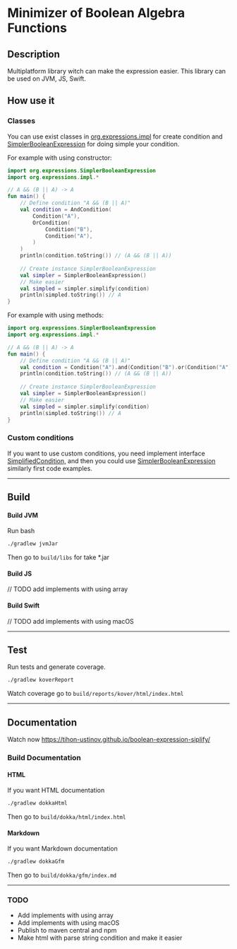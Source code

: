 # Minimizer of Boolean Algebra Functions

## Description

Multiplatform library witch can make the expression easier. This library can be used on JVM, JS, Swift.

## How use it

### Classes 

You can use exist classes in  [org.expressions.impl](src/commonMain/kotlin/org/expressions/impl) for create condition and [SimplerBooleanExpression](src/commonMain/kotlin/org/expressions/SimplerBooleanExpression.kt) for doing simple your condition.

For example with using constructor:

```kotlin
import org.expressions.SimplerBooleanExpression
import org.expressions.impl.*

// A && (B || A) -> A
fun main() {
    // Define condition "A && (B || A)"
    val condition = AndCondition(
        Condition("A"),
        OrCondition(
            Condition("B"),
            Condition("A"),
        )
    )
    println(condition.toString()) // (A && (B || A))
    
    // Create instance SimplerBooleanExpression 
    val simpler = SimplerBooleanExpression()
    // Make easier
    val simpled = simpler.simplify(condition)
    println(simpled.toString()) // A
}

```

For example with using methods: 

```kotlin
import org.expressions.SimplerBooleanExpression
import org.expressions.impl.*

// A && (B || A) -> A
fun main() {
    // Define condition "A && (B || A)"
    val condition = Condition("A").and(Condition("B").or(Condition("A")))
    println(condition.toString()) // (A && (B || A))
    
    // Create instance SimplerBooleanExpression 
    val simpler = SimplerBooleanExpression()
    // Make easier
    val simpled = simpler.simplify(condition)
    println(simpled.toString()) // A
}
```



### Custom conditions 

If you want to use custom conditions, you need implement interface [SimplifiedCondition,](src/commonMain/kotlin/org/expressions/SimplifiedCondition.kt) and then you could use [SimplerBooleanExpression](src/commonMain/kotlin/org/expressions/SimplerBooleanExpression.kt) similarly first code examples.

---

## Build

#### Build JVM

Run bash

```bash
./gradlew jvmJar
```

Then go to `build/libs` for take *.jar

#### Build JS

// TODO add implements with using array

#### Build Swift

// TODO add implements with using macOS

---

## Test

Run tests and generate coverage.

```bash
./gradlew koverReport
```
Watch coverage go to `build/reports/kover/html/index.html`

---

## Documentation

Watch now https://tihon-ustinov.github.io/boolean-expression-siplify/

### Build Documentation

#### HTML

If you want HTML documentation

```bash
./gradlew dokkaHtml
```

Then go to `build/dokka/html/index.html`

#### Markdown

If you want Markdown documentation

```bash
./gradlew dokkaGfm
```

Then go to `build/dokka/gfm/index.md`

---

### TODO

- Add implements with using array
- Add implements with using macOS
- Publish to maven central and npm
- Make html with parse string condition and make it easier
